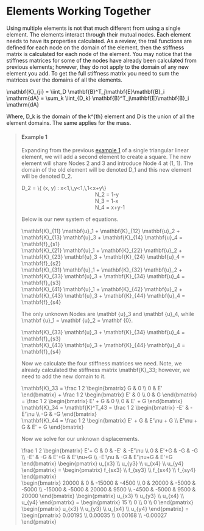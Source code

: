 # Elements Working Together

Using multiple elements is not that much different from using a single element.  The elements interact through their mutual nodes. Each element needs to have its properties calculated.  As a review, the trail functions are defined for each node on the domain of the element, then the stiffness matrix is calculated for each node of the element.  You may notice that the stiffness matrices for some of the nodes have already been calculated from previous elements; however, they do not apply to the domain of any new element you add.  To get the full stiffness matrix you need to sum the matrices over the domains of all the elements.

<la-tex display="block">
  \mathbf{K}_{ji} =
  \iint_D \mathbf{B}^T_j\mathbf{E}\mathbf{B}_i \mathrm{dA} =
  \sum_k \iint_{D_k} \mathbf{B}^T_j\mathbf{E}\mathbf{B}_i \mathrm{dA}
</la-tex>

Where, <la-tex>D_k</la-tex> is the domain of the <la-tex>k^{th}</la-tex> element and <la-tex>D</la-tex> is the union of all the element domains.  The same applies for the mass.

> #### Example 1
> Expanding from the previous [example 1](basic_finite_element.md#example-1) of a single triangular linear element, we will add a second element to create a square.  The new element will share Nodes 2 and 3 and introduce Node 4 at (1, 1).  The domain of the old element will be denoted <la-tex>D_1</la-tex> and this new element will be denoted <la-tex>D_2.</la-tex>
>
> <la-tex display="block">
>   D_2 = \{ (x, y) : x&lt;1,\,y&lt;1,\,1&lt;x+y\}
> </la-tex>
>
> <div style="max-width: fit-content; margin: auto;">
>   <la-tex>N_2 = 1-y</la-tex><br>
>   <la-tex>N_3 = 1-x</la-tex><br>
>   <la-tex>N_4 = x+y-1</la-tex>
> </div>
>
> Below is our new system of equations.
>
> <la-tex display="block">
>   \mathbf{K}_{11} \mathbf{u}_1 +
>   \mathbf{K}_{12} \mathbf{u}_2 +
>   \mathbf{K}_{13} \mathbf{u}_3 +
>   \mathbf{K}_{14} \mathbf{u}_4 =
>   \mathbf{f}_{s1}
> </la-tex>
> <br>
> <la-tex display="block">
>   \mathbf{K}_{21} \mathbf{u}_1 +
>   \mathbf{K}_{22} \mathbf{u}_2 +
>   \mathbf{K}_{23} \mathbf{u}_3 +
>   \mathbf{K}_{24} \mathbf{u}_4 =
>   \mathbf{f}_{s2}
> </la-tex>
> <br>
> <la-tex display="block">
>   \mathbf{K}_{31} \mathbf{u}_1 +
>   \mathbf{K}_{32} \mathbf{u}_2 +
>   \mathbf{K}_{33} \mathbf{u}_3 +
>   \mathbf{K}_{34} \mathbf{u}_4 =
>   \mathbf{f}_{s3}
> </la-tex>
> <br>
> <la-tex display="block">
>   \mathbf{K}_{41} \mathbf{u}_1 +
>   \mathbf{K}_{42} \mathbf{u}_2 +
>   \mathbf{K}_{43} \mathbf{u}_3 +
>   \mathbf{K}_{44} \mathbf{u}_4 =
>   \mathbf{f}_{s4}
> </la-tex>
>
> The only unknown Nodes are <la-tex>\mathbf {u}_3</la-tex> and <la-tex>\mathbf {u}_4</la-tex>, while <la-tex>\mathbf {u}_1 = \mathbf {u}_2 = \mathbf {0}</la-tex>.
>
> <la-tex display="block">
>   \mathbf{K}_{33} \mathbf{u}_3 +
>   \mathbf{K}_{34} \mathbf{u}_4 =
>   \mathbf{f}_{s3}
> </la-tex>
> <br>
> <la-tex display="block">
>   \mathbf{K}_{43} \mathbf{u}_3 +
>   \mathbf{K}_{44} \mathbf{u}_4 =
>   \mathbf{f}_{s4}
> </la-tex>
>
> Now we calculate the four stiffness matrices we need.  Note, we already calculated the stiffness matrix <la-tex>\mathbf{K}_33</la-tex>; however, we need to add the new domain to it.
>
> <la-tex display="block">
>   \mathbf{K}_33 =
>   \frac 1 2
>   \begin{bmatrix}
>     G & 0 \\
>     0 & E'
>   \end{bmatrix} +
>   \frac 1 2
>   \begin{bmatrix}
>     E' & 0 \\
>     0  & G
>   \end{bmatrix} =
>   \frac 1 2
>   \begin{bmatrix}
>     E' + G & 0 \\
>     0 & E' + G
>   \end{bmatrix}
> </la-tex>
> <br>
> <la-tex display="block">
>   \mathbf{K}_34 =
>   \mathbf{K}^T_43 =
>   \frac 1 2
>   \begin{bmatrix}
>     -E' &  -E'\nu \\
>     -G  &  -G
>   \end{bmatrix}
> </la-tex>
> <br>
> <la-tex display="block">
>   \mathbf{K}_44 =
>   \frac 1 2
>   \begin{bmatrix}
>     E' + G & E'\nu + G \\
>     E'\nu + G & E' + G
>   \end{bmatrix}
> </la-tex>
>
> Now we solve for our unknown displacements.
>
> <la-tex display="block">
>   \frac 1 2
>   \begin{bmatrix}
>     E'+ G  & 0    & -E'     & -E'\nu \\
>     0      & E'+G & -G      & -G \\
>     -E'    & -G   & E'+G    & E'\nu+G \\
>     -E'\nu & -G   & E'\nu+G & E'+G
>   \end{bmatrix}
>   \begin{pmatrix}
>     u_{x3} \\
>     u_{y3} \\
>     u_{x4} \\
>     u_{y4}
>   \end{pmatrix} =
>   \begin{pmatrix}
>     f_{sx3} \\
>     f_{sy3} \\
>     f_{sx4} \\
>     f_{sy4}
>   \end{pmatrix}
> </la-tex><br>
> <la-tex display="block">
>   \begin{bmatrix}
>     20000 &     0 & -15000 & -4500 \\
>         0 & 20000 &  -5000 & -5000 \\
>    -15000 & -5000 &  20000 &  9500 \\
>     -4500 & -5000 &   9500 & 20000
>   \end{bmatrix}
>   \begin{pmatrix}
>     u_{x3} \\
>     u_{y3} \\
>     u_{x4} \\
>     u_{y4}
>   \end{pmatrix} =
>   \begin{pmatrix}
>     15 \\
>     0 \\
>     0 \\
>     0
>   \end{pmatrix}
> </la-tex><br>
> <la-tex display="block">
>   \begin{pmatrix}
>     u_{x3} \\
>     u_{y3} \\
>     u_{x4} \\
>     u_{y4}
>   \end{pmatrix} =
>   \begin{pmatrix}
>      0.00195 \\
>      0.00035 \\
>      0.00168 \\
>     -0.00027
>   \end{pmatrix}
> </la-tex><br>
